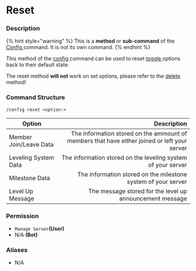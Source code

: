 # Reset

### Description

{% hint style="warning" %}
This is a **method** or **sub-command** of the [Config ](./)command. It is not its own command.
{% endhint %}

This method of the [config ](./)command can be used to reset [toggle ](broken-reference)options back to their default state.

The reset method **will not** work on set options, please refer to the [delete](delete.md) method!

### Command Structure

```
/config reset <option:>
```

| Option                 |                                                                                  Description |
| ---------------------- | -------------------------------------------------------------------------------------------: |
| Member Join/Leave Data | The information stored on the ammount of members that have either joined or left your server |
| Leveling System Data   |                                 The information stored on the leveling system of your server |
| Milestone Data         |                                The information stored on the milestone system of your server |
| Level Up Message       |                                     The message stored for the level up announcement message |

### **Permission**

* `Manage Server`**(User)**
* N/A **(Bot)**

### Aliases

* N/A

